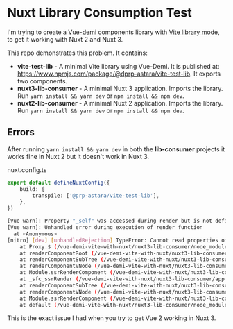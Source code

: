 # Nuxt Library Consumption Test

I'm trying to create a [Vue-demi](https://github.com/vueuse/vue-demi) components library with [Vite library mode](https://vitejs.dev/guide/build.html#library-mode), to get it working with Nuxt 2 and Nuxt 3.

This repo demonstrates this problem. It contains:

- **vite-test-lib** - A minimal Vite library using Vue-Demi. It is published at: https://www.npmjs.com/package/@dprp-astara/vite-test-lib. It exports two components.
- **nuxt3-lib-consumer** - A minimal Nuxt 3 application. Imports the library. Run `yarn install && yarn dev` or `npm install && npm dev`.
- **nuxt2-lib-consumer** - A minimal Nuxt 2 application. Imports the library. Run `yarn install && yarn dev` or `npm install && npm dev`.

## Errors

After running `yarn install && yarn dev` in both the **lib-consumer** projects it works fine in Nuxt 2 but it doesn't work in Nuxt 3.

nuxt.config.ts
```typescript
export default defineNuxtConfig({
    build: {
        transpile: ['@prp-astara/vite-test-lib'],
    },
})
```

```bash
[Vue warn]: Property "_self" was accessed during render but is not defined on instance.                                                                                                                                                                                13:18:50
[Vue warn]: Unhandled error during execution of render function                                                                                                                                                                                                        13:18:50
  at <Anonymous>
[nitro] [dev] [unhandledRejection] TypeError: Cannot read properties of undefined (reading '_c')                                                                                                                                                                       13:18:50
    at Proxy.$ (/vue-demi-vite-with-nuxt/nuxt3-lib-consumer/node_modules/@prp-astara/vite-test-lib/dist/vite-test-lib.umd.js:1:1163)
    at renderComponentRoot (/vue-demi-vite-with-nuxt/nuxt3-lib-consumer/node_modules/@vue/runtime-core/dist/runtime-core.cjs.js:906:44)                                                                                                       13:18:41
    at renderComponentSubTree (/vue-demi-vite-with-nuxt/nuxt3-lib-consumer/node_modules/@vue/server-renderer/dist/server-renderer.cjs.js:719:51)
    at renderComponentVNode (/vue-demi-vite-with-nuxt/nuxt3-lib-consumer/node_modules/@vue/server-renderer/dist/server-renderer.cjs.js:644:16)
    at Module.ssrRenderComponent (/vue-demi-vite-with-nuxt/nuxt3-lib-consumer/node_modules/@vue/server-renderer/dist/server-renderer.cjs.js:94:12)
    at _sfc_ssrRender (/vue-demi-vite-with-nuxt/nuxt3-lib-consumer/app.vue:23:31)
    at renderComponentSubTree (/vue-demi-vite-with-nuxt/nuxt3-lib-consumer/node_modules/@vue/server-renderer/dist/server-renderer.cjs.js:710:17)
    at renderComponentVNode (/vue-demi-vite-with-nuxt/nuxt3-lib-consumer/node_modules/@vue/server-renderer/dist/server-renderer.cjs.js:644:16)
    at Module.ssrRenderComponent (/vue-demi-vite-with-nuxt/nuxt3-lib-consumer/node_modules/@vue/server-renderer/dist/server-renderer.cjs.js:94:12)
    at default (/vue-demi-vite-with-nuxt/nuxt3-lib-consumer/node_modules/nuxt/dist/app/components/nuxt-root.vue:63:37)
```

This is the exact issue I had when you try to get Vue 2 working in Nuxt 3.